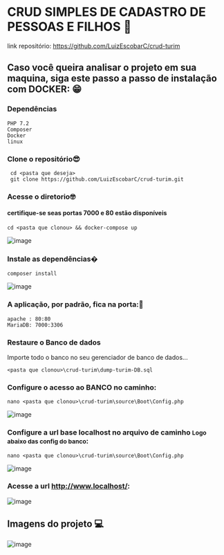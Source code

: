 # CRUD SIMPLES DE CADASTRO DE PESSOAS E FILHOS 📝
link repositório: https://github.com/LuizEscobarC/crud-turim

## Caso você queira analisar o projeto em sua maquina, siga este passo a passo de instalação com DOCKER: 😁


<h3>Dependências</h3>

```
PHP 7.2
Composer
Docker
linux
```

### Clone o repositório😎

```
 cd <pasta que deseja>
 git clone https://github.com/LuizEscobarC/crud-turim.git
```

### Acesse o diretorio🤓
#### certifique-se seas portas 7000 e 80 estão disponíveis
```
cd <pasta que clonou> && docker-compose up
```
![image](https://user-images.githubusercontent.com/54407649/185025745-73262602-83f2-4711-945b-c707dc0bd626.png)


### Instale as dependências�
```
composer install
```
![image](https://user-images.githubusercontent.com/54407649/185025920-6f0a6c85-2a4d-47e9-af1d-fbd0e9726625.png)


### A aplicação, por padrão, fica na porta:🤗
```
apache : 80:80
MariaDB: 7000:3306
```

### Restaure o Banco de dados

Importe todo o banco no seu gerenciador de banco de dados...
```
<pasta que clonou>\crud-turim\dump-turim-DB.sql
```

### Configure o acesso ao BANCO no caminho:
```
nano <pasta que clonou>\crud-turim\source\Boot\Config.php
```
![image](https://user-images.githubusercontent.com/54407649/185025093-d3a67c31-769c-4775-986d-70f9decf94a6.png)


### Configure a url base localhost no arquivo de caminho <small>Logo abaixo das config do banco</small>:
```
nano <pasta que clonou>\crud-turim\source\Boot\Config.php
```
![image](https://user-images.githubusercontent.com/54407649/185025169-e2ba57cc-2d01-4b69-9f40-3285eb599102.png)

### Acesse a url http://www.localhost/:
![image](https://user-images.githubusercontent.com/54407649/185027620-e19d00dd-4b3c-45c8-837c-f9888b60febb.png)


## Imagens do projeto 💻

![image](https://user-images.githubusercontent.com/54407649/185027757-992172bb-6705-4c96-a28c-a650d247d77b.png)



